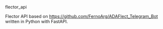flector_api

Flector API based on https://github.com/FernoArg/ADAFlect_Telegram_Bot written in Python with FastAPI. 
